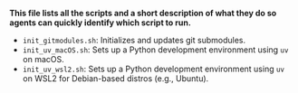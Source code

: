 **This file lists all the scripts and a short description of what they do so agents can quickly identify which script to run.**

- `init_gitmodules.sh`: Initializes and updates git submodules.
- `init_uv_macOS.sh`: Sets up a Python development environment using `uv` on macOS.
- `init_uv_wsl2.sh`: Sets up a Python development environment using `uv` on WSL2 for Debian-based distros (e.g., Ubuntu).